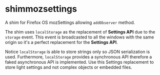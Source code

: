 shimmozsettings
===============

A shim for Firefox OS mozSettings allowing `addObserver` method.

The shim uses `localStorage` as the replacement of **Settings API** due to the `storage` event. This event is broadcasted to all the windows with the same origin so it's a perfect replacement for the **Settings API**.

Notice `localStorage` is able to store strings only so JSON serialization is used. Furthermore, `localStorage` provides a synchronous API therefore a faked asynchronous API is implemented. Use this Settings replacement to store light settings and not complex objects or embedded files.
